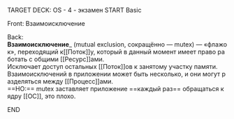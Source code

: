 TARGET DECK: OS - 4 - экзамен
START
Basic

Front: Взаимоисключение

Back: **Взаимоисключение**_ (mutual exclusion, сокращённо — mutex) — «флажок», переходящий к[[Поток]]у, который в данный момент имеет право работать с общими [[Ресурс]]ами.
Исключает доступ остальных [[Поток]]ов к занятому участку памяти. 
Взаимоисключений в приложении может быть несколько, и они могут разделяться между [[Процесс]]ами. 
==НО:== mutex заставляет приложение ==каждый раз== обращаться к ядру [[ОС]], это плохо.
<!--ID: 1663488760763-->
END 